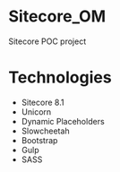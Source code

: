 # Sitecore_OM
Sitecore POC project

# Technologies
- Sitecore 8.1
- Unicorn
- Dynamic Placeholders
- Slowcheetah
- Bootstrap
- Gulp
- SASS